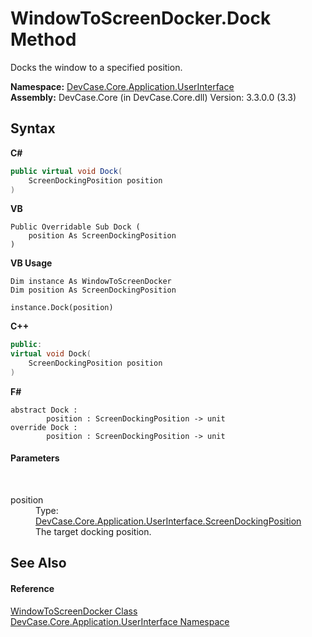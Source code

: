 # WindowToScreenDocker.Dock Method 
 

Docks the window to a specified position.

**Namespace:**&nbsp;<a href="N_DevCase_Core_Application_UserInterface">DevCase.Core.Application.UserInterface</a><br />**Assembly:**&nbsp;DevCase.Core (in DevCase.Core.dll) Version: 3.3.0.0 (3.3)

## Syntax

**C#**<br />
``` C#
public virtual void Dock(
	ScreenDockingPosition position
)
```

**VB**<br />
``` VB
Public Overridable Sub Dock ( 
	position As ScreenDockingPosition
)
```

**VB Usage**<br />
``` VB Usage
Dim instance As WindowToScreenDocker
Dim position As ScreenDockingPosition

instance.Dock(position)
```

**C++**<br />
``` C++
public:
virtual void Dock(
	ScreenDockingPosition position
)
```

**F#**<br />
``` F#
abstract Dock : 
        position : ScreenDockingPosition -> unit 
override Dock : 
        position : ScreenDockingPosition -> unit 
```


#### Parameters
&nbsp;<dl><dt>position</dt><dd>Type: <a href="T_DevCase_Core_Application_UserInterface_ScreenDockingPosition">DevCase.Core.Application.UserInterface.ScreenDockingPosition</a><br />The target docking position.</dd></dl>

## See Also


#### Reference
<a href="T_DevCase_Core_Application_UserInterface_WindowToScreenDocker">WindowToScreenDocker Class</a><br /><a href="N_DevCase_Core_Application_UserInterface">DevCase.Core.Application.UserInterface Namespace</a><br />
